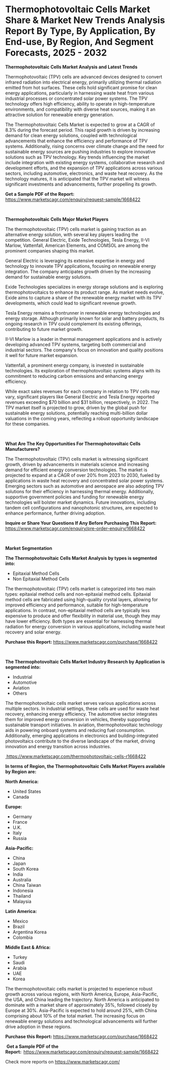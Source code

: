 <p><h1>Thermophotovoltaic Cells Market Share & Market New Trends Analysis Report By Type, By Application, By End-use, By Region, And Segment Forecasts, 2025 - 2032</h1></p><p><strong>Thermophotovoltaic Cells Market Analysis and Latest Trends</strong></p>
<p><p>Thermophotovoltaic (TPV) cells are advanced devices designed to convert infrared radiation into electrical energy, primarily utilizing thermal radiation emitted from hot surfaces. These cells hold significant promise for clean energy applications, particularly in harnessing waste heat from various industrial processes or concentrated solar power systems. The TPV technology offers high efficiency, ability to operate in high-temperature environments, and compatibility with diverse heat sources, making it an attractive solution for renewable energy generation.</p><p>The Thermophotovoltaic Cells Market is expected to grow at a CAGR of 8.3% during the forecast period. This rapid growth is driven by increasing demand for clean energy solutions, coupled with technological advancements that enhance the efficiency and performance of TPV systems. Additionally, rising concerns over climate change and the need for sustainable energy sources are pushing industries to explore innovative solutions such as TPV technology. Key trends influencing the market include integration with existing energy systems, collaborative research and development efforts, and the expansion of TPV applications across various sectors, including automotive, electronics, and waste heat recovery. As the technology matures, it is anticipated that the TPV market will witness significant investments and advancements, further propelling its growth.</p></p>
<p><strong>Get a Sample PDF of the Report:&nbsp;</strong> <a href="https://www.marketscagr.com/enquiry/request-sample/1668422?utm_campaign=3440&utm_medium=2&utm_source=Github&utm_content=ia&utm_term=07042025&utm_id=thermophotovoltaic-cells">https://www.marketscagr.com/enquiry/request-sample/1668422</a></p>
<p>&nbsp;</p>
<p><strong>Thermophotovoltaic Cells Major Market Players</strong></p>
<p><p>The thermophotovoltaic (TPV) cells market is gaining traction as an alternative energy solution, with several key players leading the competition. General Electric, Exide Technologies, Tesla Energy, II-VI Marlow, Vattenfall, American Elements, and COMSOL are among the prominent companies shaping this market.</p><p>General Electric is leveraging its extensive expertise in energy and technology to innovate TPV applications, focusing on renewable energy integration. The company anticipates growth driven by the increasing demand for sustainable energy solutions.</p><p>Exide Technologies specializes in energy storage solutions and is exploring thermophotovoltaics to enhance its product range. As market needs evolve, Exide aims to capture a share of the renewable energy market with its TPV developments, which could lead to significant revenue growth.</p><p>Tesla Energy remains a frontrunner in renewable energy technologies and energy storage. Although primarily known for solar and battery products, its ongoing research in TPV could complement its existing offerings, contributing to future market growth.</p><p>II-VI Marlow is a leader in thermal management applications and is actively developing advanced TPV systems, targeting both commercial and industrial sectors. The company's focus on innovation and quality positions it well for future market expansion.</p><p>Vattenfall, a prominent energy company, is invested in sustainable technologies. Its exploration of thermophotovoltaic systems aligns with its commitment to reducing carbon emissions and enhancing energy efficiency.</p><p>While exact sales revenues for each company in relation to TPV cells may vary, significant players like General Electric and Tesla Energy reported revenues exceeding $70 billion and $31 billion, respectively, in 2022. The TPV market itself is projected to grow, driven by the global push for sustainable energy solutions, potentially reaching multi-billion dollar valuations in the coming years, reflecting a robust opportunity landscape for these companies.</p></p>
<p>&nbsp;</p>
<p><strong>What Are The Key Opportunities For Thermophotovoltaic Cells Manufacturers?</strong></p>
<p><p>The Thermophotovoltaic (TPV) cells market is witnessing significant growth, driven by advancements in materials science and increasing demand for efficient energy conversion technologies. The market is projected to expand at a CAGR of over 20% from 2023 to 2030, fueled by applications in waste heat recovery and concentrated solar power systems. Emerging sectors such as automotive and aerospace are also adopting TPV solutions for their efficiency in harnessing thermal energy. Additionally, supportive government policies and funding for renewable energy technologies will bolster market dynamics. Future innovations, including tandem cell configurations and nanophotonic structures, are expected to enhance performance, further driving adoption.</p></p>
<p><strong>Inquire or Share Your Questions If Any Before Purchasing This Report:</strong> <a href="https://www.marketscagr.com/enquiry/pre-order-enquiry/1668422?utm_campaign=3440&utm_medium=2&utm_source=Github&utm_content=ia&utm_term=07042025&utm_id=thermophotovoltaic-cells">https://www.marketscagr.com/enquiry/pre-order-enquiry/1668422</a></p>
<p>&nbsp;</p>
<p><strong>Market Segmentation</strong></p>
<p><strong>The Thermophotovoltaic Cells Market Analysis by types is segmented into:</strong></p>
<p><ul><li>Epitaxial Method Cells</li><li>Non Epitaxial Method Cells</li></ul></p>
<p><p>The thermophotovoltaic (TPV) cells market is categorized into two main types: epitaxial method cells and non-epitaxial method cells. Epitaxial method cells are fabricated using high-quality crystal layers, allowing for improved efficiency and performance, suitable for high-temperature applications. In contrast, non-epitaxial method cells are typically less expensive to produce and offer flexibility in material use, though they may have lower efficiency. Both types are essential for harnessing thermal radiation for energy conversion in various applications, including waste heat recovery and solar energy.</p></p>
<p><strong>Purchase this Report:&nbsp;</strong><a href="https://www.marketscagr.com/purchase/1668422?utm_campaign=3440&utm_medium=2&utm_source=Github&utm_content=ia&utm_term=07042025&utm_id=thermophotovoltaic-cells">https://www.marketscagr.com/purchase/1668422</a></p>
<p>&nbsp;</p>
<p><strong>The Thermophotovoltaic Cells Market Industry Research by Application is segmented into:</strong></p>
<p><ul><li>Industrial</li><li>Automotive</li><li>Aviation</li><li>Others</li></ul></p>
<p><p>The thermophotovoltaic cells market serves various applications across multiple sectors. In industrial settings, these cells are used for waste heat recovery, enhancing energy efficiency. The automotive sector integrates them for improved energy conversion in vehicles, thereby supporting sustainable transport initiatives. In aviation, thermophotovoltaic technology aids in powering onboard systems and reducing fuel consumption. Additionally, emerging applications in electronics and building-integrated photovoltaics contribute to the diverse landscape of the market, driving innovation and energy transition across industries.</p></p>
<p><a href="https://www.marketscagr.com/thermophotovoltaic-cells-r1668422?utm_campaign=3440&utm_medium=2&utm_source=Github&utm_content=ia&utm_term=07042025&utm_id=thermophotovoltaic-cells">&nbsp;https://www.marketscagr.com/thermophotovoltaic-cells-r1668422</a></p>
<p><strong>In terms of Region, the Thermophotovoltaic Cells Market Players available by Region are:</strong></p>
<p>
    <p> <strong> North America: </strong>
        <ul>
            <li>United States</li>
            <li>Canada</li>
        </ul>
        </p> 
    <p> <strong> Europe: </strong>
        <ul>
            <li>Germany</li>
            <li>France</li>
            <li>U.K.</li>
            <li>Italy</li>
            <li>Russia</li>
        </ul>
        </p> 
    <p> <strong> Asia-Pacific: </strong>
        <ul>
            <li>China</li>
            <li>Japan</li>
            <li>South Korea</li>
            <li>India</li>
            <li>Australia</li>
            <li>China Taiwan</li>
            <li>Indonesia</li>
            <li>Thailand</li>
            <li>Malaysia</li>
        </ul>
        </p> 
    <p> <strong> Latin America: </strong>
        <ul>
            <li>Mexico</li>
            <li>Brazil</li>
            <li>Argentina Korea</li>
            <li>Colombia</li>
        </ul>
        </p> 
    <p> <strong> Middle East & Africa: </strong>
        <ul>
            <li>Turkey</li>
            <li>Saudi</li>
            <li>Arabia</li>
            <li>UAE</li>
            <li>Korea</li>
        </ul>
    </p>
    </p>
<p><p>The thermophotovoltaic cells market is projected to experience robust growth across various regions, with North America, Europe, Asia-Pacific, the USA, and China leading the trajectory. North America is anticipated to dominate with a market share of approximately 35%, followed closely by Europe at 30%. Asia-Pacific is expected to hold around 25%, with China comprising about 10% of the total market. The increasing focus on renewable energy solutions and technological advancements will further drive adoption in these regions.</p></p>
<p><strong>Purchase this Report: </strong><a href="https://www.marketscagr.com/purchase/1668422?utm_campaign=3440&utm_medium=2&utm_source=Github&utm_content=ia&utm_term=07042025&utm_id=thermophotovoltaic-cells">https://www.marketscagr.com/purchase/1668422</a></p>
<p>&nbsp;<strong>Get a Sample PDF of the Report:&nbsp;&nbsp;</strong><a href="https://www.marketscagr.com/enquiry/request-sample/1668422?utm_campaign=3440&utm_medium=2&utm_source=Github&utm_content=ia&utm_term=07042025&utm_id=thermophotovoltaic-cells">https://www.marketscagr.com/enquiry/request-sample/1668422</a></p>
<p><strong></strong></p>
<p>Check more reports on <a href="https://www.marketscagr.com/?utm_campaign=3440&utm_medium=2&utm_source=Github&utm_content=ia&utm_term=07042025&utm_id=thermophotovoltaic-cells">https://www.marketscagr.com/</a></p>